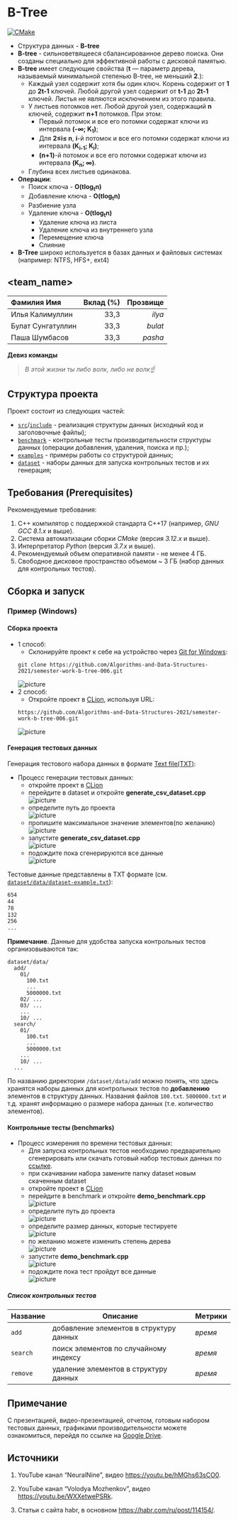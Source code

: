 # B-Tree

[![CMake](https://github.com/Algorithms-and-Data-Structures-2021/semester-work-b-tree-006/actions/workflows/cmake.yml/badge.svg)](https://github.com/Algorithms-and-Data-Structures-2021/semester-work-b-tree-006/actions/workflows/cmake.yml)


- Структура данных - **B-tree**
- **B-tree** - сильноветвящееся сбалансированное дерево поиска. Они созданы специально для эффективной работы с дисковой памятью.
- **B-tree** имеет следующие свойства (**t** — параметр дерева, называемый минимальной степенью B-tree, не меньший **2**.):
  - Каждый узел содержит хотя бы один ключ. Корень содержит от **1** до **2t-1** ключей. Любой другой узел содержит от **t-1** до **2t-1** ключей. Листья не являются исключением из этого правила.
  - У листьев потомков нет. Любой другой узел, содержащий **n** ключей, содержит **n+1** потомков. При этом:
    - Первый потомок и все его потомки содержат ключи из интервала **(-∞; K<sub>1</sub>)**;
    - Для **2≤i≤ n**, **i**-й потомок и все его потомки содержат ключи из интервала **(K<sub>i-1</sub>; K<sub>i</sub>)**;
    - **(n+1)**-й потомок и все его потомки содержат ключи из интервала **(K<sub>n</sub>; ∞)**.
  - Глубина всех листьев одинакова.
- **Операции**:
  - Поиск ключа - **O(tlog<sub>t</sub>n)**
  - Добавление ключа - **O(tlog<sub>t</sub>n)**
  - Разбиение узла
  - Удаление ключа - **O(tlog<sub>t</sub>n)**
    - Удаление ключа из листа
    - Удаление ключа из внутреннего узла
    - Перемещение ключа
    - Слияние
- **B-Tree** широко используется в базах данных и файловых системах (например: NTFS, HFS+, ext4) 

## <team_name>

| Фамилия Имя   | Вклад (%) | Прозвище              |
| :---          |   ---:    |  ---:                 |
| Илья Калимуллин   | 33,3        |  _ilya_               |
| Булат Сунгатуллин   | 33,3        |  _bulat_ |
| Паша Шумбасов   | 33,3        |  _pasha_         |

**Девиз команды**
> _В этой жизни ты либо волк, либо не волк☝_

## Структура проекта

Проект состоит из следующих частей:

- [`src`](src)/[`include`](include) - реализация структуры данных (исходный код и заголовочные файлы);
- [`benchmark`](benchmark) - контрольные тесты производительности структуры данных (операции добавления, удаления,
  поиска и пр.);
- [`examples`](examples) - примеры работы со структурой данных;
- [`dataset`](dataset) - наборы данных для запуска контрольных тестов и их генерация;


## Требования (Prerequisites)

Рекомендуемые требования:

1. С++ компилятор c поддержкой стандарта C++17 (например, _GNU GCC 8.1.x_ и выше).
2. Система автоматизации сборки _CMake_ (версия _3.12.x_ и выше).
3. Интерпретатор _Python_ (версия _3.7.x_ и выше).
4. Рекомендуемый объем оперативной памяти - не менее 4 ГБ.
5. Свободное дисковое пространство объемом ~ 3 ГБ (набор данных для контрольных тестов).

## Сборка и запуск

### Пример (Windows)

#### Сборка проекта
- 1 способ:
  - Склонируйте проект к себе на устройство через [Git for Windows](https://gitforwindows.org/):
  ```shell
  git clone https://github.com/Algorithms-and-Data-Structures-2021/semester-work-b-tree-006.git
  ```
    ![picture](img/git_clone.png)
- 2 способ:
  - Откройте проект в [CLion](https://www.jetbrains.com/ru-ru/clion/), используя URL:
  ```shell
  https://github.com/Algorithms-and-Data-Structures-2021/semester-work-b-tree-006.git
  ```
    ![picture](img/path_to_project2.png)
  
#### Генерация тестовых данных

Генерация тестового набора данных в
формате [Text file(TXT)](https://en.wikipedia.org/wiki/Text_file):

- Процесс генерации тестовых данных:
  - откройте проект в [CLion](https://www.jetbrains.com/ru-ru/clion/)  
  - перейдите в dataset и откройте **generate_csv_dataset.cpp**  
  ![picture](img/open_generater.png)
  - определите путь до проекта  
  ![picture](img/path_to_project.png)
  - пропишите максимальное значение элементов(по желанию)  
  ![picture](img/max_rand.png)
  - запустите **generate_csv_dataset.cpp**  
  ![picture](img/run_generater.png)
  - подождите пока сгенерируются все данные  
  ![picture](img/finish_generation.png)

Тестовые данные представлены в TXT формате (см.
[`dataset/data/dataset-example.txt`](dataset/data/dataset-example.txt)):

```txt
654
44
78
132
256
...
```

**Примечание**. Данные для удобства запуска контрольных тестов организовываются так:

```shell
dataset/data/
  add/
    01/
      100.txt
      ...
      5000000.txt
    02/ ...
    03/ ...
    ...
    10/ ...
  search/
    01/
      100.txt
      ...
      5000000.txt
    ...
    10/ ...
  ...
```

По названию директории `/dataset/data/add` можно понять, что здесь хранятся наборы данных для контрольных тестов по
**добавлению** элементов в структуру данных. Названия файлов `100.txt`. `5000000.txt` и т.д. хранят информацию о размере набора данных (т.е. количество элементов). 

#### Контрольные тесты (benchmarks)

- Процесс измерения по времени тестовых данных:
  - Для запуска контрольных тестов необходимо предварительно сгенерировать или скачать готовый набор тестовых данных по [ссылке](https://drive.google.com/drive/folders/1dg58_pO2eDRUz4R2VUWSD7QNzPa5hE_l).
  - при скачивании набора замените папку dataset новым скаченным dataset
  - откройте проект в [CLion](https://www.jetbrains.com/ru-ru/clion/)  
  - перейдите в benchmark и откройте **demo_benchmark.cpp**  
  ![picture](img/open_benchmark.png)
  - определите путь до проекта  
  ![picture](img/path_to_project.png) 
  - определите размер данных, которые тестируете  
  ![picture](img/size_dataset.png) 
  - по желанию можете изменить степень дерева    
  ![picture](img/pow_btree.png) 
  - запустите **demo_benchmark.cpp**  
  ![picture](img/run_demo_benchmark.png)
  - подождите пока тест пройдут все данные  
  ![picture](img/finish_benchmark.png)



##### Список контрольных тестов

| Название                  | Описание                                | Метрики    |
| :---                      | ---                                     | :---       |
| `add`                     | добавление элементов в структуру данных | _время_    |
| `search`                  | поиск элементов по случайному индексу   | _время_    |
| `remove`                  | удаление элементов в структуру данных   | _время_    |


## Примечание  
С презентацией, видео-презентацией, отчетом, готовым набором тестовых данных, графиками производительности можете ознакомиться, перейдя по ссылке на [Google Drive](https://drive.google.com/drive/folders/18TU3Hrlns-WvWv0du2pRgy5E4uMpS2wx). 

## Источники

1. YouTube канал “NeuralNine”, видео https://youtu.be/hMGhs63sCO0.  

2. YouTube канал “Volodya Mozhenkov”, видео https://youtu.be/WXXetwePSRk.  

3. Статьи с сайта habr, в основном https://habr.com/ru/post/114154/.

